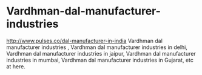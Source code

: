 # Vardhman-dal-manufacturer-industries
http://www.pulses.co/dal-manufacturer-in-india Vardhman dal manufacturer industries , Vardhman dal manufacturer industries in delhi, Vardhman dal manufacturer industries in jaipur, Vardhman dal manufacturer industries in mumbai, Vardhman dal manufacturer industries in Gujarat, etc at here.
